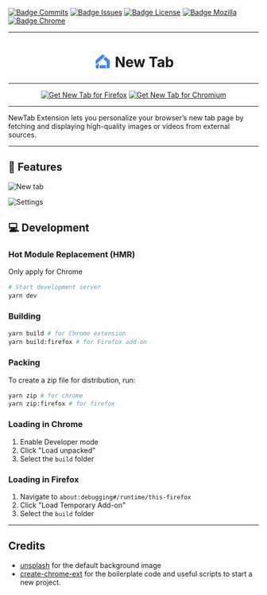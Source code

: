 [![Badge Commits]][Commit Rate]
[![Badge Issues]][Issues]
[![Badge License]][License]
[![Badge Mozilla]][Mozilla]
[![Badge Chrome]][Chrome]

---

<h1 align="center">
<sub>
<img src="public/img/logo-48.png" height="38" width="38">
</sub>
New Tab
</h1>

---

<p align="center">
<a href="https://addons.mozilla.org/addon/new-tab-paulcoding/"><img src="https://user-images.githubusercontent.com/585534/107280546-7b9b2a00-6a26-11eb-8f9f-f95932f4bfec.png" alt="Get New Tab for Firefox"></a>
<a href="https://chromewebstore.google.com/detail/new-tab/jiibpofabngjenalkdgpkhgifmoabnij"><img src="https://user-images.githubusercontent.com/585534/107280622-91a8ea80-6a26-11eb-8d07-77c548b28665.png" alt="Get New Tab for Chromium"></a>
</p>

***

NewTab Extension lets you personalize your browser’s new tab page by fetching and displaying high-quality images or videos from external sources.

***

## 🚀 Features

![New tab](https://github.com/user-attachments/assets/8d6746e8-7332-4556-b4b4-2163af41151e)

![Settings](https://github.com/user-attachments/assets/a4e3ddd4-4bc3-49f8-a586-0e384c30875d)

## 💻 Development

### Hot Module Replacement (HMR)

Only apply for Chrome

```bash
# Start development server
yarn dev
```

### Building

```bash
yarn build # for Chrome extension
yarn build:firefox # for Firefox add-on
```

### Packing

To create a zip file for distribution, run:

```bash
yarn zip # for chrome
yarn zip:firefox # for firefox
```

### Loading in Chrome

1. Enable Developer mode
2. Click "Load unpacked"
3. Select the `build` folder

### Loading in Firefox

1. Navigate to `about:debugging#/runtime/this-firefox`
2. Click "Load Temporary Add-on"
3. Select the `build` folder

---

## Credits

- [unsplash](https://unsplash.com/photos/a-cat-wearing-a-sunflower-costume-on-its-head-cQAoMJ2utDA) for the default background image
- [create-chrome-ext](https://github.com/guocaoyi/create-chrome-ext) for the boilerplate code and useful scripts to start a new project.

<!----------------------------------[ Badges ]--------------------------------->

[Mozilla]: https://addons.mozilla.org/addon/new-tab-paulcoding/
[Chrome]: https://chromewebstore.google.com/detail/new-tab/jiibpofabngjenalkdgpkhgifmoabnij
[License]: https://raw.githubusercontent.com/paulcoding810/new-tab/refs/heads/main/LICENSE

[Commit Rate]: https://github.com/paulcoding810/new-tab/commits/main
[Issues]: https://github.com/paulcoding810/new-tab/issues

[Badge Commits]: https://img.shields.io/github/commit-activity/m/paulcoding810/new-tab?label=Commits
[Badge Mozilla]: https://img.shields.io/amo/v/new-tab-paulcoding
[Badge Chrome]: https://img.shields.io/chrome-web-store/v/jiibpofabngjenalkdgpkhgifmoabnij
[Badge License]: https://img.shields.io/badge/License-MIT-yellow.svg
[Badge Issues]: https://img.shields.io/github/issues/paulcoding810/new-tab/issues

